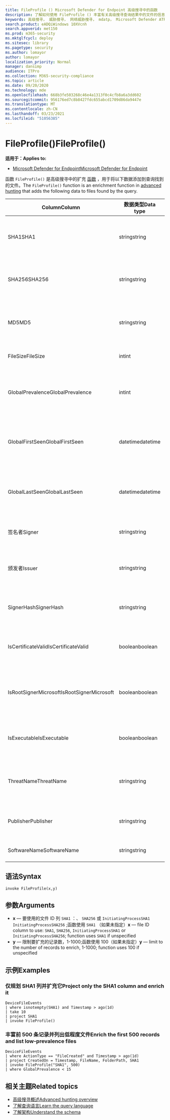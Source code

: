 ```yaml
---
title: FileProfile () Microsoft Defender for Endpoint 高级搜寻中的函数
description: 了解如何使用 FileProfile () 丰富有关高级搜寻查询结果中的文件的信息
keywords: 高级搜寻， 威胁搜寻， 网络威胁搜寻， mdatp， Microsoft Defender ATP， Microsoft Defender for Endpoint， Windows Defender， Windows Defender ATP， Windows Defender 高级威胁防护， 搜索， 查询， 遥测， 架构参考， kusto， FileProfile， 文件配置文件， 函数， 扩充
search.product: eADQiWindows 10XVcnh
search.appverid: met150
ms.prod: m365-security
ms.mktglfcycl: deploy
ms.sitesec: library
ms.pagetype: security
ms.author: lomayor
author: lomayor
localization_priority: Normal
manager: dansimp
audience: ITPro
ms.collection: M365-security-compliance
ms.topic: article
ms.date: 09/20/2020
ms.technology: mde
ms.openlocfilehash: 668b3fe503268c46e4a1313f0c4cfb8a6a3dd602
ms.sourcegitcommit: 956176ed7c8b8427fdc655abcd1709d86da9447e
ms.translationtype: MT
ms.contentlocale: zh-CN
ms.lasthandoff: 03/23/2021
ms.locfileid: "51056385"
---
```

# <a name="fileprofile"></a><span data-ttu-id="5ad35-104">FileProfile()</span><span class="sxs-lookup"><span data-stu-id="5ad35-104">FileProfile()</span></span>

<span data-ttu-id="5ad35-105">**适用于：**</span><span class="sxs-lookup"><span data-stu-id="5ad35-105">**Applies to:**</span></span>
- [<span data-ttu-id="5ad35-106">Microsoft Defender for Endpoint</span><span class="sxs-lookup"><span data-stu-id="5ad35-106">Microsoft Defender for Endpoint</span></span>](https://go.microsoft.com/fwlink/?linkid=2154037)

<span data-ttu-id="5ad35-107">函数 `FileProfile()` 是高级搜寻中的扩充 [函数](advanced-hunting-overview.md) ，用于将以下数据添加到查询找到的文件。</span><span class="sxs-lookup"><span data-stu-id="5ad35-107">The `FileProfile()` function is an enrichment function in [advanced hunting](advanced-hunting-overview.md) that adds the following data to files found by the query.</span></span>

<span data-ttu-id="5ad35-108">Column</span><span class="sxs-lookup"><span data-stu-id="5ad35-108">Column</span></span> | <span data-ttu-id="5ad35-109">数据类型</span><span class="sxs-lookup"><span data-stu-id="5ad35-109">Data type</span></span> | <span data-ttu-id="5ad35-110">说明</span><span class="sxs-lookup"><span data-stu-id="5ad35-110">Description</span></span>
-|-|-
<span data-ttu-id="5ad35-111">SHA1</span><span class="sxs-lookup"><span data-stu-id="5ad35-111">SHA1</span></span> | <span data-ttu-id="5ad35-112">string</span><span class="sxs-lookup"><span data-stu-id="5ad35-112">string</span></span> | <span data-ttu-id="5ad35-113">录制操作所应用到的文件的 SHA-1</span><span class="sxs-lookup"><span data-stu-id="5ad35-113">SHA-1 of the file that the recorded action was applied to</span></span>
<span data-ttu-id="5ad35-114">SHA256</span><span class="sxs-lookup"><span data-stu-id="5ad35-114">SHA256</span></span> | <span data-ttu-id="5ad35-115">string</span><span class="sxs-lookup"><span data-stu-id="5ad35-115">string</span></span> | <span data-ttu-id="5ad35-116">已记录操作应用于的文件的 SHA-256</span><span class="sxs-lookup"><span data-stu-id="5ad35-116">SHA-256 of the file that the recorded action was applied to</span></span>
<span data-ttu-id="5ad35-117">MD5</span><span class="sxs-lookup"><span data-stu-id="5ad35-117">MD5</span></span> | <span data-ttu-id="5ad35-118">string</span><span class="sxs-lookup"><span data-stu-id="5ad35-118">string</span></span> | <span data-ttu-id="5ad35-119">已记录操作所应用到的文件的 MD5 哈希</span><span class="sxs-lookup"><span data-stu-id="5ad35-119">MD5 hash of the file that the recorded action was applied to</span></span>
<span data-ttu-id="5ad35-120">FileSize</span><span class="sxs-lookup"><span data-stu-id="5ad35-120">FileSize</span></span> | <span data-ttu-id="5ad35-121">int</span><span class="sxs-lookup"><span data-stu-id="5ad35-121">int</span></span> | <span data-ttu-id="5ad35-122">文件大小（以字节为单位）</span><span class="sxs-lookup"><span data-stu-id="5ad35-122">Size of the file in bytes</span></span>
<span data-ttu-id="5ad35-123">GlobalPrevalence</span><span class="sxs-lookup"><span data-stu-id="5ad35-123">GlobalPrevalence</span></span> | <span data-ttu-id="5ad35-124">int</span><span class="sxs-lookup"><span data-stu-id="5ad35-124">int</span></span> | <span data-ttu-id="5ad35-125">Microsoft 全局观察到的实体实例数</span><span class="sxs-lookup"><span data-stu-id="5ad35-125">Number of instances of the entity observed by Microsoft globally</span></span>
<span data-ttu-id="5ad35-126">GlobalFirstSeen</span><span class="sxs-lookup"><span data-stu-id="5ad35-126">GlobalFirstSeen</span></span> | <span data-ttu-id="5ad35-127">datetime</span><span class="sxs-lookup"><span data-stu-id="5ad35-127">datetime</span></span> | <span data-ttu-id="5ad35-128">Microsoft 全局首次观测到实体的日期和时间</span><span class="sxs-lookup"><span data-stu-id="5ad35-128">Date and time when the entity was first observed by Microsoft globally</span></span>
<span data-ttu-id="5ad35-129">GlobalLastSeen</span><span class="sxs-lookup"><span data-stu-id="5ad35-129">GlobalLastSeen</span></span> | <span data-ttu-id="5ad35-130">datetime</span><span class="sxs-lookup"><span data-stu-id="5ad35-130">datetime</span></span> | <span data-ttu-id="5ad35-131">Microsoft 全局上次观测到实体的日期和时间</span><span class="sxs-lookup"><span data-stu-id="5ad35-131">Date and time when the entity was last observed by Microsoft globally</span></span>
<span data-ttu-id="5ad35-132">签名者</span><span class="sxs-lookup"><span data-stu-id="5ad35-132">Signer</span></span> | <span data-ttu-id="5ad35-133">string</span><span class="sxs-lookup"><span data-stu-id="5ad35-133">string</span></span> | <span data-ttu-id="5ad35-134">有关文件签名者的信息</span><span class="sxs-lookup"><span data-stu-id="5ad35-134">Information about the signer of the file</span></span>
<span data-ttu-id="5ad35-135">颁发者</span><span class="sxs-lookup"><span data-stu-id="5ad35-135">Issuer</span></span> | <span data-ttu-id="5ad35-136">string</span><span class="sxs-lookup"><span data-stu-id="5ad35-136">string</span></span> | <span data-ttu-id="5ad35-137">有关 CA 证书颁发机构 (的信息) </span><span class="sxs-lookup"><span data-stu-id="5ad35-137">Information about the issuing certificate authority (CA)</span></span>
<span data-ttu-id="5ad35-138">SignerHash</span><span class="sxs-lookup"><span data-stu-id="5ad35-138">SignerHash</span></span> | <span data-ttu-id="5ad35-139">string</span><span class="sxs-lookup"><span data-stu-id="5ad35-139">string</span></span> | <span data-ttu-id="5ad35-140">标识签名者的唯一哈希值</span><span class="sxs-lookup"><span data-stu-id="5ad35-140">Unique hash value identifying the signer</span></span>
<span data-ttu-id="5ad35-141">IsCertificateValid</span><span class="sxs-lookup"><span data-stu-id="5ad35-141">IsCertificateValid</span></span> | <span data-ttu-id="5ad35-142">boolean</span><span class="sxs-lookup"><span data-stu-id="5ad35-142">boolean</span></span> | <span data-ttu-id="5ad35-143">用于对文件进行签名的证书是否有效</span><span class="sxs-lookup"><span data-stu-id="5ad35-143">Whether the certificate used to sign the file is valid</span></span>
<span data-ttu-id="5ad35-144">IsRootSignerMicrosoft</span><span class="sxs-lookup"><span data-stu-id="5ad35-144">IsRootSignerMicrosoft</span></span> | <span data-ttu-id="5ad35-145">boolean</span><span class="sxs-lookup"><span data-stu-id="5ad35-145">boolean</span></span> | <span data-ttu-id="5ad35-146">指示根证书的签名者是否是 Microsoft</span><span class="sxs-lookup"><span data-stu-id="5ad35-146">Indicates whether the signer of the root certificate is Microsoft</span></span>
<span data-ttu-id="5ad35-147">IsExecutable</span><span class="sxs-lookup"><span data-stu-id="5ad35-147">IsExecutable</span></span> | <span data-ttu-id="5ad35-148">boolean</span><span class="sxs-lookup"><span data-stu-id="5ad35-148">boolean</span></span> | <span data-ttu-id="5ad35-149">文件是否是可移植可执行 (PE) 文件</span><span class="sxs-lookup"><span data-stu-id="5ad35-149">Whether the file is a Portable Executable (PE) file</span></span>
<span data-ttu-id="5ad35-150">ThreatName</span><span class="sxs-lookup"><span data-stu-id="5ad35-150">ThreatName</span></span> | <span data-ttu-id="5ad35-151">string</span><span class="sxs-lookup"><span data-stu-id="5ad35-151">string</span></span> | <span data-ttu-id="5ad35-152">找到的任何恶意软件或其他威胁的检测名称</span><span class="sxs-lookup"><span data-stu-id="5ad35-152">Detection name for any malware or other threats found</span></span>
<span data-ttu-id="5ad35-153">Publisher</span><span class="sxs-lookup"><span data-stu-id="5ad35-153">Publisher</span></span> | <span data-ttu-id="5ad35-154">string</span><span class="sxs-lookup"><span data-stu-id="5ad35-154">string</span></span> | <span data-ttu-id="5ad35-155">发布该文件的组织的名称</span><span class="sxs-lookup"><span data-stu-id="5ad35-155">Name of the organization that published the file</span></span>
<span data-ttu-id="5ad35-156">SoftwareName</span><span class="sxs-lookup"><span data-stu-id="5ad35-156">SoftwareName</span></span> | <span data-ttu-id="5ad35-157">string</span><span class="sxs-lookup"><span data-stu-id="5ad35-157">string</span></span> | <span data-ttu-id="5ad35-158">软件产品的名称</span><span class="sxs-lookup"><span data-stu-id="5ad35-158">Name of the software product</span></span>

## <a name="syntax"></a><span data-ttu-id="5ad35-159">语法</span><span class="sxs-lookup"><span data-stu-id="5ad35-159">Syntax</span></span>

```kusto
invoke FileProfile(x,y)
```

## <a name="arguments"></a><span data-ttu-id="5ad35-160">参数</span><span class="sxs-lookup"><span data-stu-id="5ad35-160">Arguments</span></span>

- <span data-ttu-id="5ad35-161">**x** — 要使用的文件 ID 列 `SHA1` ：、 `SHA256` 或 `InitiatingProcessSHA1` `InitiatingProcessSHA256` ;函数使用 `SHA1` （如果未指定）</span><span class="sxs-lookup"><span data-stu-id="5ad35-161">**x** — file ID column to use: `SHA1`, `SHA256`, `InitiatingProcessSHA1` or `InitiatingProcessSHA256`; function uses `SHA1` if unspecified</span></span>
- <span data-ttu-id="5ad35-162">**y** — 限制要扩充的记录数，1-1000;函数使用 100（如果未指定）</span><span class="sxs-lookup"><span data-stu-id="5ad35-162">**y** — limit to the number of records to enrich, 1-1000; function uses 100 if unspecified</span></span>

## <a name="examples"></a><span data-ttu-id="5ad35-163">示例</span><span class="sxs-lookup"><span data-stu-id="5ad35-163">Examples</span></span>

### <a name="project-only-the-sha1-column-and-enrich-it"></a><span data-ttu-id="5ad35-164">仅规划 SHA1 列并扩充它</span><span class="sxs-lookup"><span data-stu-id="5ad35-164">Project only the SHA1 column and enrich it</span></span>

```kusto
DeviceFileEvents
| where isnotempty(SHA1) and Timestamp > ago(1d)
| take 10
| project SHA1
| invoke FileProfile()
```

### <a name="enrich-the-first-500-records-and-list-low-prevalence-files"></a><span data-ttu-id="5ad35-165">丰富前 500 条记录并列出低程度文件</span><span class="sxs-lookup"><span data-stu-id="5ad35-165">Enrich the first 500 records and list low-prevalence files</span></span>

```kusto
DeviceFileEvents
| where ActionType == "FileCreated" and Timestamp > ago(1d)
| project CreatedOn = Timestamp, FileName, FolderPath, SHA1
| invoke FileProfile("SHA1", 500) 
| where GlobalPrevalence < 15
```

## <a name="related-topics"></a><span data-ttu-id="5ad35-166">相关主题</span><span class="sxs-lookup"><span data-stu-id="5ad35-166">Related topics</span></span>

- [<span data-ttu-id="5ad35-167">高级搜寻概述</span><span class="sxs-lookup"><span data-stu-id="5ad35-167">Advanced hunting overview</span></span>](advanced-hunting-overview.md)
- [<span data-ttu-id="5ad35-168">了解查询语言</span><span class="sxs-lookup"><span data-stu-id="5ad35-168">Learn the query language</span></span>](advanced-hunting-query-language.md)
- [<span data-ttu-id="5ad35-169">了解架构</span><span class="sxs-lookup"><span data-stu-id="5ad35-169">Understand the schema</span></span>](advanced-hunting-schema-reference.md)
